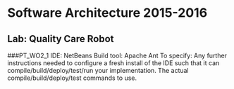 # Software Architecture 2015-2016
## Lab: Quality Care Robot

###PT_WO2_1
IDE: NetBeans
Build tool: Apache Ant
To specify:
Any further instructions needed to configure a fresh install of the IDE such that it can compile/build/deploy/test/run your implementation.
The actual compile/build/deploy/test commands to use.

